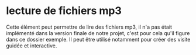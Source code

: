 # lecture de fichiers mp3

Cette élément peut permettre de lire des fichiers mp3, il n'a pas était implémenté dans la version finale de notre projet, c'est pour cela qu'il figure dans ce dossier exemple.
Il peut être utilisé notamment pour créer des visite guidée et interactive.
